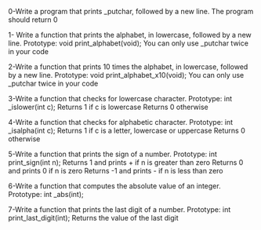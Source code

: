 0-Write a program that prints _putchar, followed by a new line.
    The program should return 0


1- Write a function that prints the alphabet, in lowercase, followed by a new line.
    Prototype: void print_alphabet(void);
    You can only use _putchar twice in your code

2-Write a function that prints 10 times the alphabet, in lowercase, followed by a new line.
    Prototype: void print_alphabet_x10(void);
    You can only use _putchar twice in your code

3-Write a function that checks for lowercase character.
    Prototype: int _islower(int c);
    Returns 1 if c is lowercase
    Returns 0 otherwise

4-Write a function that checks for alphabetic character.
    Prototype: int _isalpha(int c);
    Returns 1 if c is a letter, lowercase or uppercase
    Returns 0 otherwise

5-Write a function that prints the sign of a number.
    Prototype: int print_sign(int n);
    Returns 1 and prints + if n is greater than zero
    Returns 0 and prints 0 if n is zero
    Returns -1 and prints - if n is less than zero

6-Write a function that computes the absolute value of an integer.
    Prototype: int _abs(int);

7-Write a function that prints the last digit of a number.
    Prototype: int print_last_digit(int);
    Returns the value of the last digit


